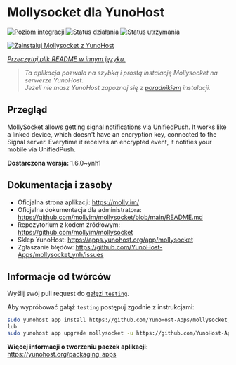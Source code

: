 <!--
To README zostało automatycznie wygenerowane przez <https://github.com/YunoHost/apps/tree/master/tools/readme_generator>
Nie powinno być ono edytowane ręcznie.
-->

# Mollysocket dla YunoHost

[![Poziom integracji](https://apps.yunohost.org/badge/integration/mollysocket)](https://ci-apps.yunohost.org/ci/apps/mollysocket/)
![Status działania](https://apps.yunohost.org/badge/state/mollysocket)
![Status utrzymania](https://apps.yunohost.org/badge/maintained/mollysocket)

[![Zainstaluj Mollysocket z YunoHost](https://install-app.yunohost.org/install-with-yunohost.svg)](https://install-app.yunohost.org/?app=mollysocket)

*[Przeczytaj plik README w innym języku.](./ALL_README.md)*

> *Ta aplikacja pozwala na szybką i prostą instalację Mollysocket na serwerze YunoHost.*  
> *Jeżeli nie masz YunoHost zapoznaj się z [poradnikiem](https://yunohost.org/install) instalacji.*

## Przegląd

MollySocket allows getting signal notifications via UnifiedPush. It works like a linked device, which doesn't have an encryption key, connected to the Signal server. Everytime it receives an encrypted event, it notifies your mobile via UnifiedPush.


**Dostarczona wersja:** 1.6.0~ynh1
## Dokumentacja i zasoby

- Oficjalna strona aplikacji: <https://molly.im/>
- Oficjalna dokumentacja dla administratora: <https://github.com/mollyim/mollysocket/blob/main/README.md>
- Repozytorium z kodem źródłowym: <https://github.com/mollyim/mollysocket>
- Sklep YunoHost: <https://apps.yunohost.org/app/mollysocket>
- Zgłaszanie błędów: <https://github.com/YunoHost-Apps/mollysocket_ynh/issues>

## Informacje od twórców

Wyślij swój pull request do [gałęzi `testing`](https://github.com/YunoHost-Apps/mollysocket_ynh/tree/testing).

Aby wypróbować gałąź `testing` postępuj zgodnie z instrukcjami:

```bash
sudo yunohost app install https://github.com/YunoHost-Apps/mollysocket_ynh/tree/testing --debug
lub
sudo yunohost app upgrade mollysocket -u https://github.com/YunoHost-Apps/mollysocket_ynh/tree/testing --debug
```

**Więcej informacji o tworzeniu paczek aplikacji:** <https://yunohost.org/packaging_apps>
